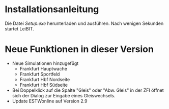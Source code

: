 # Installationsanleitung
Die Datei *Setup.exe* herunterladen und ausführen. Nach wenigen Sekunden startet LeiBIT.

# Neue Funktionen in dieser Version
- Neue Simulationen hinzugefügt
    - Frankfurt Hauptwache
    - Frankfurt Sportfeld
    - Frankfurt Hbf Nordseite
    - Frankfurt Hbf Südseite
- Bei Doppelklick auf die Spalte "Gleis" oder "Abw. Gleis" in der ZFI öffnet sich der Dialog zur Eingabe eines Gleiswechsels.
- Update ESTWonline auf Version 2.9